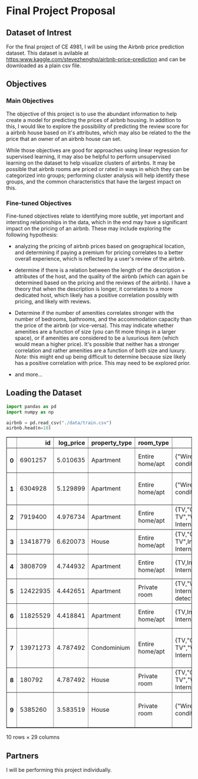 
# Final Project Proposal

## Dataset of Intrest

For the final project of CE 4981, I will be using the Airbnb price prediction dataset. This dataset is avilable at <a href="https:www.kaggle.com/stevezhenghp/airbnb-price-prediction">https:www.kaggle.com/stevezhenghp/airbnb-price-prediction</a> and can be downloaded as a plain csv file.

## Objectives

### Main Objectives
The objective of this project is to use the abundant information to help create a model for predicting the prices of airbnb housing. In addition to this, I would like to explore the possibility of predicting the review score for a airbnb house based on it's attributes, which may also be related to the the price that an owner of an airbnb house can set. 

While those objectives are good for approaches using linear regression for supervised learning, it may also be helpful to perform unsupervised learning on the dataset to help visualize clusters of airbnbs. It may be possible that airbnb rooms are priced or rated in ways in which they can be categorized into groups; performing cluster analysis will help identify these groups, and the common characteristics that have the largest impact on this. 

### Fine-tuned Objectives 
Fine-tuned objectives relate to identifying more subtle, yet important and intersting relationships in the data, which in the end may have a significant impact on the pricing of an airbnb. These may include exploring the following hypothesis:

* analyzing the pricing of airbnb prices based on geographical location, and determining if paying a premium for pricing correlates to a better overall experience, which is reflected by a user's review of the airbnb. 

* determine if there is a relation between the length of the description + attributes of the host, and the quality of the airbnb (which can again be determined based on the pricing and the reviews of the airbnb). I have a theory that when the description is longer, it correlates to a more dedicated host, which likely has a positive correlation possibly with pricing, and likely with reviews. 

* Determine if the number of amenities correlates stronger with the number of bedrooms, bathrooms, and the accommodation capacity than the price of the airbnb (or vice-versa). This may indicate whether amenities are a function of size (you can fit more things in a larger space), or if amenities are considered to be a luxurious item (which would mean a higher price). It's possible that neither has a stronger correlation and rather amenities are a function of both size and luxury. *Note*: this might end up being difficult to determine because size likely has a positive correlation with price. This may need to be explored prior.

* and more...

## Loading the Dataset


```python
import pandas as pd
import numpy as np

airbnb = pd.read_csv("./data/train.csv")
airbnb.head(n=10)
```




<div>
<style scoped>
    .dataframe tbody tr th:only-of-type {
        vertical-align: middle;
    }

    .dataframe tbody tr th {
        vertical-align: top;
    }

    .dataframe thead th {
        text-align: right;
    }
</style>
<table border="1" class="dataframe">
  <thead>
    <tr style="text-align: right;">
      <th></th>
      <th>id</th>
      <th>log_price</th>
      <th>property_type</th>
      <th>room_type</th>
      <th>amenities</th>
      <th>accommodates</th>
      <th>bathrooms</th>
      <th>bed_type</th>
      <th>cancellation_policy</th>
      <th>cleaning_fee</th>
      <th>...</th>
      <th>latitude</th>
      <th>longitude</th>
      <th>name</th>
      <th>neighbourhood</th>
      <th>number_of_reviews</th>
      <th>review_scores_rating</th>
      <th>thumbnail_url</th>
      <th>zipcode</th>
      <th>bedrooms</th>
      <th>beds</th>
    </tr>
  </thead>
  <tbody>
    <tr>
      <th>0</th>
      <td>6901257</td>
      <td>5.010635</td>
      <td>Apartment</td>
      <td>Entire home/apt</td>
      <td>{"Wireless Internet","Air conditioning",Kitche...</td>
      <td>3</td>
      <td>1.0</td>
      <td>Real Bed</td>
      <td>strict</td>
      <td>True</td>
      <td>...</td>
      <td>40.696524</td>
      <td>-73.991617</td>
      <td>Beautiful brownstone 1-bedroom</td>
      <td>Brooklyn Heights</td>
      <td>2</td>
      <td>100.0</td>
      <td>https://a0.muscache.com/im/pictures/6d7cbbf7-c...</td>
      <td>11201</td>
      <td>1.0</td>
      <td>1.0</td>
    </tr>
    <tr>
      <th>1</th>
      <td>6304928</td>
      <td>5.129899</td>
      <td>Apartment</td>
      <td>Entire home/apt</td>
      <td>{"Wireless Internet","Air conditioning",Kitche...</td>
      <td>7</td>
      <td>1.0</td>
      <td>Real Bed</td>
      <td>strict</td>
      <td>True</td>
      <td>...</td>
      <td>40.766115</td>
      <td>-73.989040</td>
      <td>Superb 3BR Apt Located Near Times Square</td>
      <td>Hell's Kitchen</td>
      <td>6</td>
      <td>93.0</td>
      <td>https://a0.muscache.com/im/pictures/348a55fe-4...</td>
      <td>10019</td>
      <td>3.0</td>
      <td>3.0</td>
    </tr>
    <tr>
      <th>2</th>
      <td>7919400</td>
      <td>4.976734</td>
      <td>Apartment</td>
      <td>Entire home/apt</td>
      <td>{TV,"Cable TV","Wireless Internet","Air condit...</td>
      <td>5</td>
      <td>1.0</td>
      <td>Real Bed</td>
      <td>moderate</td>
      <td>True</td>
      <td>...</td>
      <td>40.808110</td>
      <td>-73.943756</td>
      <td>The Garden Oasis</td>
      <td>Harlem</td>
      <td>10</td>
      <td>92.0</td>
      <td>https://a0.muscache.com/im/pictures/6fae5362-9...</td>
      <td>10027</td>
      <td>1.0</td>
      <td>3.0</td>
    </tr>
    <tr>
      <th>3</th>
      <td>13418779</td>
      <td>6.620073</td>
      <td>House</td>
      <td>Entire home/apt</td>
      <td>{TV,"Cable TV",Internet,"Wireless Internet",Ki...</td>
      <td>4</td>
      <td>1.0</td>
      <td>Real Bed</td>
      <td>flexible</td>
      <td>True</td>
      <td>...</td>
      <td>37.772004</td>
      <td>-122.431619</td>
      <td>Beautiful Flat in the Heart of SF!</td>
      <td>Lower Haight</td>
      <td>0</td>
      <td>NaN</td>
      <td>https://a0.muscache.com/im/pictures/72208dad-9...</td>
      <td>94117.0</td>
      <td>2.0</td>
      <td>2.0</td>
    </tr>
    <tr>
      <th>4</th>
      <td>3808709</td>
      <td>4.744932</td>
      <td>Apartment</td>
      <td>Entire home/apt</td>
      <td>{TV,Internet,"Wireless Internet","Air conditio...</td>
      <td>2</td>
      <td>1.0</td>
      <td>Real Bed</td>
      <td>moderate</td>
      <td>True</td>
      <td>...</td>
      <td>38.925627</td>
      <td>-77.034596</td>
      <td>Great studio in midtown DC</td>
      <td>Columbia Heights</td>
      <td>4</td>
      <td>40.0</td>
      <td>NaN</td>
      <td>20009</td>
      <td>0.0</td>
      <td>1.0</td>
    </tr>
    <tr>
      <th>5</th>
      <td>12422935</td>
      <td>4.442651</td>
      <td>Apartment</td>
      <td>Private room</td>
      <td>{TV,"Wireless Internet",Heating,"Smoke detecto...</td>
      <td>2</td>
      <td>1.0</td>
      <td>Real Bed</td>
      <td>strict</td>
      <td>True</td>
      <td>...</td>
      <td>37.753164</td>
      <td>-122.429526</td>
      <td>Comfort Suite San Francisco</td>
      <td>Noe Valley</td>
      <td>3</td>
      <td>100.0</td>
      <td>https://a0.muscache.com/im/pictures/82509143-4...</td>
      <td>94131</td>
      <td>1.0</td>
      <td>1.0</td>
    </tr>
    <tr>
      <th>6</th>
      <td>11825529</td>
      <td>4.418841</td>
      <td>Apartment</td>
      <td>Entire home/apt</td>
      <td>{TV,Internet,"Wireless Internet","Air conditio...</td>
      <td>3</td>
      <td>1.0</td>
      <td>Real Bed</td>
      <td>moderate</td>
      <td>True</td>
      <td>...</td>
      <td>33.980454</td>
      <td>-118.462821</td>
      <td>Beach Town Studio and Parking!!!11h</td>
      <td>NaN</td>
      <td>15</td>
      <td>97.0</td>
      <td>https://a0.muscache.com/im/pictures/4c920c60-4...</td>
      <td>90292</td>
      <td>1.0</td>
      <td>1.0</td>
    </tr>
    <tr>
      <th>7</th>
      <td>13971273</td>
      <td>4.787492</td>
      <td>Condominium</td>
      <td>Entire home/apt</td>
      <td>{TV,"Cable TV","Wireless Internet","Wheelchair...</td>
      <td>2</td>
      <td>1.0</td>
      <td>Real Bed</td>
      <td>moderate</td>
      <td>True</td>
      <td>...</td>
      <td>34.046737</td>
      <td>-118.260439</td>
      <td>Near LA Live, Staple's. Starbucks inside. OWN ...</td>
      <td>Downtown</td>
      <td>9</td>
      <td>93.0</td>
      <td>https://a0.muscache.com/im/pictures/61bd05d5-c...</td>
      <td>90015</td>
      <td>1.0</td>
      <td>1.0</td>
    </tr>
    <tr>
      <th>8</th>
      <td>180792</td>
      <td>4.787492</td>
      <td>House</td>
      <td>Private room</td>
      <td>{TV,"Cable TV","Wireless Internet","Pets live ...</td>
      <td>2</td>
      <td>1.0</td>
      <td>Real Bed</td>
      <td>moderate</td>
      <td>True</td>
      <td>...</td>
      <td>37.781128</td>
      <td>-122.501095</td>
      <td>Cozy Garden Studio - Private Entry</td>
      <td>Richmond District</td>
      <td>159</td>
      <td>99.0</td>
      <td>https://a0.muscache.com/im/pictures/0ed6c128-7...</td>
      <td>94121</td>
      <td>1.0</td>
      <td>1.0</td>
    </tr>
    <tr>
      <th>9</th>
      <td>5385260</td>
      <td>3.583519</td>
      <td>House</td>
      <td>Private room</td>
      <td>{"Wireless Internet","Air conditioning",Kitche...</td>
      <td>2</td>
      <td>1.0</td>
      <td>Real Bed</td>
      <td>moderate</td>
      <td>True</td>
      <td>...</td>
      <td>33.992563</td>
      <td>-117.895997</td>
      <td>No.7 Queen Size Cozy Room 舒适大床房</td>
      <td>NaN</td>
      <td>2</td>
      <td>90.0</td>
      <td>https://a0.muscache.com/im/pictures/8d2f08ce-b...</td>
      <td>91748</td>
      <td>1.0</td>
      <td>1.0</td>
    </tr>
  </tbody>
</table>
<p>10 rows × 29 columns</p>
</div>



## Partners

I will be performing this project individually.
